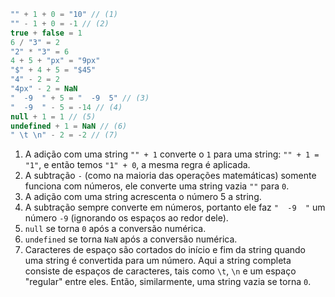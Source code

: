 
```js no-beautify
"" + 1 + 0 = "10" // (1)
"" - 1 + 0 = -1 // (2)
true + false = 1
6 / "3" = 2
"2" * "3" = 6
4 + 5 + "px" = "9px"
"$" + 4 + 5 = "$45"
"4" - 2 = 2
"4px" - 2 = NaN
"  -9  " + 5 = "  -9  5" // (3)
"  -9  " - 5 = -14 // (4)
null + 1 = 1 // (5)
undefined + 1 = NaN // (6)
" \t \n" - 2 = -2 // (7)
```

1. A adição com uma string `"" + 1` converte o `1` para uma string: `"" + 1 = "1"`, e então temos `"1" + 0`, a mesma regra é aplicada.
2. A subtração `-` (como na maioria das operações matemáticas) somente funciona com números, ele converte uma string vazia `""` para `0`.
3. A adição com uma string acrescenta o número 5 a string.
4. A subtração sempre converte em números, portanto ele faz `"  -9  "` um número `-9` (ignorando os espaços ao redor dele).
5. `null` se torna `0` após a conversão numérica.
6. `undefined` se torna `NaN` após a conversão numérica.
7. Caracteres de espaço são cortados do início e fim da string quando uma string é convertida para um número. Aqui a string completa consiste de espaços de caracteres, tais como `\t`, `\n` e um espaço "regular" entre eles. Então, similarmente, uma string vazia se torna `0`.
